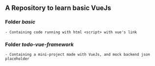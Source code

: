 ## A Repository to learn basic VueJs

### Folder *basic* 
    - Containing code running with html <script> with vue's link

### Folder *todo-vue-framework*
    - Containing a mini-project made with VueJs, and mock backend json placeholder